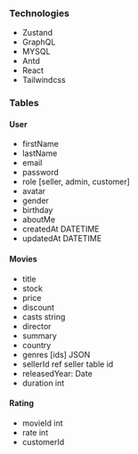 


### Technologies 
- Zustand 
- GraphQL
- MYSQL
- Antd
- React
- Tailwindcss


### Tables 
#### User
- firstName
- lastName
- email
- password
- role [seller, admin, customer]
- avatar
- gender
- birthday
- aboutMe
- createdAt DATETIME
- updatedAt DATETIME

#### Movies 
- title
- stock
- price
- discount
- casts string
- director
- summary
- country
- genres [ids] JSON
- sellerId ref seller table id
- releasedYear: Date
- duration int

#### Rating
- movieId int
- rate int
- customerId